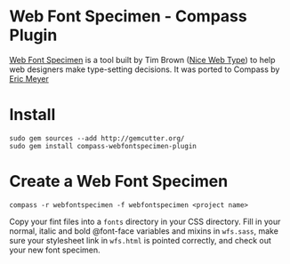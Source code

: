 Web Font Specimen - Compass Plugin 
=====================

[Web Font Specimen](http://webfontspecimen.com/) is a tool built by Tim Brown
([Nice Web Type](http://nicewebtype.com/)) to help web designers make
type-setting decisions. It was ported to Compass by [Eric
Meyer](http://www.oddbird.net)


Install 
=======

    sudo gem sources --add http://gemcutter.org/ 
    sudo gem install compass-webfontspecimen-plugin


Create a Web Font Specimen 
==========================

    compass -r webfontspecimen -f webfontspecimen <project name>

Copy your fint files into a `fonts` directory in your CSS directory. Fill in your normal, italic and bold
@font-face variables and mixins in `wfs.sass`, make sure your stylesheet link in `wfs.html` is pointed
correctly, and check out your new font specimen.
